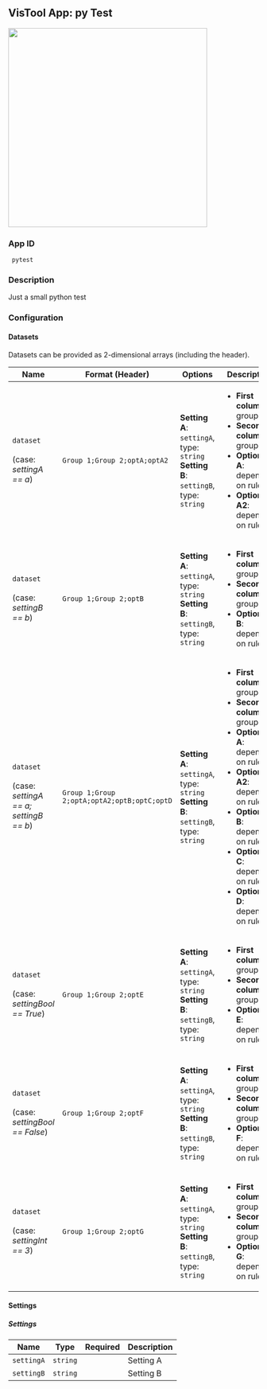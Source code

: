 ## VisTool App: py Test

<img src="https://vis.csh.ac.at/vistool/visualizations/bipartite/bipa.png" height="400">

### App ID

   ```
    pytest
   ```

### Description

Just a small python test

### Configuration

#### Datasets

Datasets can be provided as 2-dimensional arrays (including the header).

Name | Format (Header) | Options | Description
---- | --------------- | ------- | -----------
```dataset```<br><br>(case: *settingA ==  a*) | ```Group 1;Group 2;optA;optA2``` | **Setting A**: ```settingA```, type: ```string```<br>**Setting B**: ```settingB```, type: ```string``` | <ul><li><b>First column</b>: group A</li><li><b>Second column</b>: group B</li><li><b>Optional A</b>: depending on rule</li><li><b>Optional A2</b>: depending on rule</li></ul>
```dataset```<br><br>(case: *settingB ==  b*) | ```Group 1;Group 2;optB``` | **Setting A**: ```settingA```, type: ```string```<br>**Setting B**: ```settingB```, type: ```string``` | <ul><li><b>First column</b>: group A</li><li><b>Second column</b>: group B</li><li><b>Optional B</b>: depending on rule</li></ul>
```dataset```<br><br>(case: *settingA ==  a; settingB ==  b*) | ```Group 1;Group 2;optA;optA2;optB;optC;optD``` | **Setting A**: ```settingA```, type: ```string```<br>**Setting B**: ```settingB```, type: ```string``` | <ul><li><b>First column</b>: group A</li><li><b>Second column</b>: group B</li><li><b>Optional A</b>: depending on rule</li><li><b>Optional A2</b>: depending on rule</li><li><b>Optional B</b>: depending on rule</li><li><b>Optional C</b>: depending on rule</li><li><b>Optional D</b>: depending on rule</li></ul>
```dataset```<br><br>(case: *settingBool ==  True*) | ```Group 1;Group 2;optE``` | **Setting A**: ```settingA```, type: ```string```<br>**Setting B**: ```settingB```, type: ```string``` | <ul><li><b>First column</b>: group A</li><li><b>Second column</b>: group B</li><li><b>Optional E</b>: depending on rule</li></ul>
```dataset```<br><br>(case: *settingBool ==  False*) | ```Group 1;Group 2;optF``` | **Setting A**: ```settingA```, type: ```string```<br>**Setting B**: ```settingB```, type: ```string``` | <ul><li><b>First column</b>: group A</li><li><b>Second column</b>: group B</li><li><b>Optional F</b>: depending on rule</li></ul>
```dataset```<br><br>(case: *settingInt ==  3*) | ```Group 1;Group 2;optG``` | **Setting A**: ```settingA```, type: ```string```<br>**Setting B**: ```settingB```, type: ```string``` | <ul><li><b>First column</b>: group A</li><li><b>Second column</b>: group B</li><li><b>Optional G</b>: depending on rule</li></ul>

#### Settings

##### Settings

Name | Type | Required | Description
---- | ---- | -------- | -----------
```settingA``` | ```string``` |  | Setting A
```settingB``` | ```string``` |  | Setting B

<!--- #### Example

```py
config = {
    "datasets": {
        "dataset": {
            "options": {
                "settingA": ...,
                "settingB": ...
            },
            "data": {
                ...
            }
        },
        "dataset": {
            "options": {
                "settingA": ...,
                "settingB": ...
            },
            "data": {
                ...
            }
        },
        "dataset": {
            "options": {
                "settingA": ...,
                "settingB": ...
            },
            "data": {
                ...
            }
        },
        "dataset": {
            "options": {
                "settingA": ...,
                "settingB": ...
            },
            "data": {
                ...
            }
        },
        "dataset": {
            "options": {
                "settingA": ...,
                "settingB": ...
            },
            "data": {
                ...
            }
        },
        "dataset": {
            "options": {
                "settingA": ...,
                "settingB": ...
            },
            "data": {
                ...
            }
        }
    },
    "settings": {
        "settingA": ...,
        "settingB": ...
    }
}

vt = Vistool("pytest", config)
vt.show()
``` -->